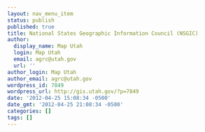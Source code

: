 ```yaml
---
layout: nav_menu_item
status: publish
published: true
title: National States Geographic Information Council (NSGIC)
author:
  display_name: Map Utah
  login: Map Utah
  email: agrc@utah.gov
  url: ''
author_login: Map Utah
author_email: agrc@utah.gov
wordpress_id: 7849
wordpress_url: http://gis.utah.gov/?p=7849
date: '2012-04-25 15:08:34 -0500'
date_gmt: '2012-04-25 21:08:34 -0500'
categories: []
tags: []
---
```


